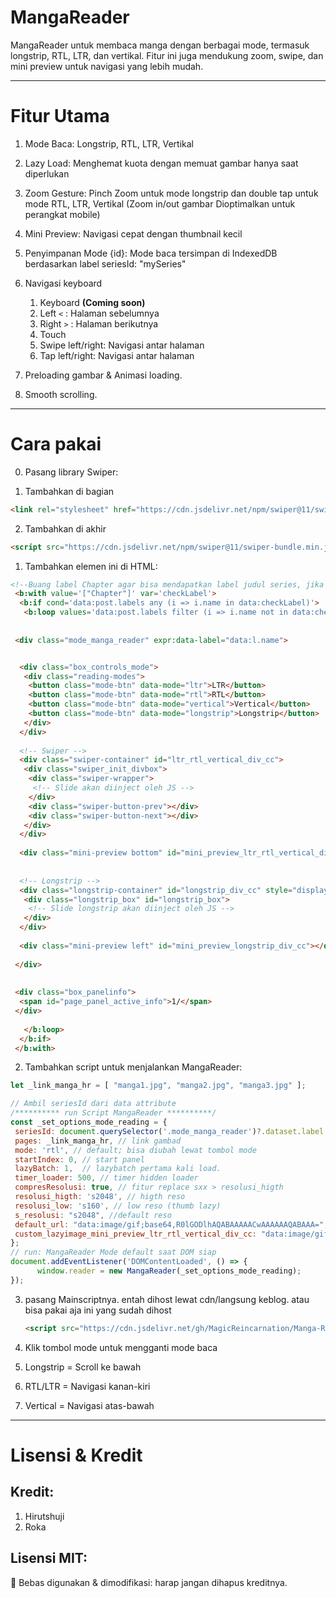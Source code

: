 # MangaReader

MangaReader untuk membaca manga dengan berbagai mode, termasuk longstrip, RTL, LTR, dan vertikal. Fitur ini juga mendukung zoom, swipe, dan mini preview untuk navigasi yang lebih mudah.

---

# Fitur Utama

1. Mode Baca: Longstrip, RTL, LTR, Vertikal

2. Lazy Load: Menghemat kuota dengan memuat gambar hanya saat diperlukan

3. Zoom Gesture: Pinch Zoom untuk mode longstrip dan double tap untuk mode RTL, LTR, Vertikal (Zoom in/out gambar Dioptimalkan untuk perangkat mobile)

4. Mini Preview: Navigasi cepat dengan thumbnail kecil

5. Penyimpanan Mode {id}: Mode baca tersimpan di IndexedDB berdasarkan label seriesId: "mySeries"

6. Navigasi keyboard
   1. Keyboard **(Coming soon)**
     1. Left `<` : Halaman sebelumnya 
     2. Right `>` : Halaman berikutnya
   2. Touch
     1. Swipe left/right: Navigasi antar halaman 
     2. Tap left/right: Navigasi antar halaman
     
7. Preloading gambar & Animasi loading.

8. Smooth scrolling. 

---

# Cara pakai

0. Pasang library Swiper:

1. Tambahkan di bagian <head>

```html
<link rel="stylesheet" href="https://cdn.jsdelivr.net/npm/swiper@11/swiper-bundle.min.css">
```
2. Tambahkan di akhir <body>

```html
<script src="https://cdn.jsdelivr.net/npm/swiper@11/swiper-bundle.min.js"></script>
```
1. Tambahkan elemen ini di HTML:
```html
<!--Buang label Chapter agar bisa mendapatkan label judul series, jika terdapat label lain masukan disini-->
 <b:with value='["Chapter"]' var='checkLabel'>
  <b:if cond='data:post.labels any (i => i.name in data:checkLabel)'>
   <b:loop values='data:post.labels filter (i => i.name not in data:checkLabel)' var='l'>
   
 
 <div class="mode_manga_reader" expr:data-label="data:l.name">


  <div class="box_controls_mode">
   <div class="reading-modes">
    <button class="mode-btn" data-mode="ltr">LTR</button>
    <button class="mode-btn" data-mode="rtl">️RTL</button>
    <button class="mode-btn" data-mode="vertical">Vertical</button>
    <button class="mode-btn" data-mode="longstrip">Longstrip</button>
   </div>
  </div>
  
  <!-- Swiper -->
  <div class="swiper-container" id="ltr_rtl_vertical_div_cc">
   <div class="swiper_init_divbox">
    <div class="swiper-wrapper">
     <!-- Slide akan diinject oleh JS -->
    </div>
    <div class="swiper-button-prev"></div>
    <div class="swiper-button-next"></div>
   </div>
  </div>
  
  <div class="mini-preview bottom" id="mini_preview_ltr_rtl_vertical_div_cc"></div>
  
  
  <!-- Longstrip -->
  <div class="longstrip-container" id="longstrip_div_cc" style="display:none;">
   <div class="longstrip_box" id="longstrip_box">
    <!-- Slide longstrip akan diinject oleh JS -->
   </div>
  </div>
  
  <div class="mini-preview left" id="mini_preview_longstrip_div_cc"></div>
  
 </div>
 
 
 <div class="box_panelinfo">
  <span id="page_panel_active_info">1/</span>
 </div>
 
   </b:loop>
  </b:if>
 </b:with>
```
2. Tambahkan script untuk menjalankan MangaReader:

```javascript
let _link_manga_hr = [ "manga1.jpg", "manga2.jpg", "manga3.jpg" ];

// Ambil seriesId dari data attribute
/********** run Script MangaReader **********/
const _set_options_mode_reading = {
 seriesId: document.querySelector('.mode_manga_reader')?.dataset.label || "", // label series untuk membedakan mode tiap series
 pages: _link_manga_hr, // link gambad
 mode: 'rtl', // default; bisa diubah lewat tombol mode
 startIndex: 0, // start panel
 lazyBatch: 1,  // lazybatch pertama kali load.
 timer_loader: 500, // timer hidden loader
 compresResolusi: true, // fitur replace sxx > resolusi_higth
 resolusi_higth: 's2048', // higth reso
 resolusi_low: 's160', // low reso (thumb lazy)
 s_resolusi: "s2048", //default reso 
 default_url: "data:image/gif;base64,R0lGODlhAQABAAAAACwAAAAAAQABAAA=", //custom img transparant lazy
 custom_lazyimage_mini_preview_ltr_rtl_vertical_div_cc: "data:image/gif;base64,R0lGODlhAQABAAAAACwAAAAAAQABAAA=",// custom img transparant mini preview lazy
};
// run: MangaReader Mode default saat DOM siap
document.addEventListener('DOMContentLoaded', () => {
      window.reader = new MangaReader(_set_options_mode_reading);
});
```

3. pasang Mainscriptnya. 
    entah dihost lewat cdn/langsung keblog.
    atau bisa pakai aja ini yang sudah dihost
    ```html 
    <script src="https://cdn.jsdelivr.net/gh/MagicReincarnation/Manga-Reader-blogspot@main/main.js" type="text/javascript"></script>
    ```

4. Klik tombol mode untuk mengganti mode baca

 1. Longstrip = Scroll ke bawah

 2. RTL/LTR = Navigasi kanan-kiri

 3. Vertical = Navigasi atas-bawah

---

#  Lisensi & Kredit

## Kredit:

1. Hirutshuji 
2. Roka

## Lisensi MIT:

🔹 Bebas digunakan & dimodifikasi: harap jangan dihapus kreditnya.

